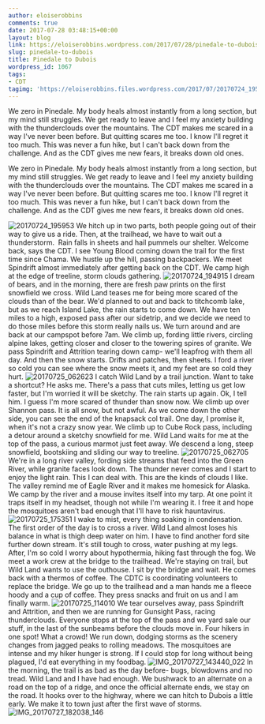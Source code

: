 ```yaml
---
author: eloiserobbins
comments: true
date: 2017-07-28 03:48:15+00:00
layout: blog
link: https://eloiserobbins.wordpress.com/2017/07/28/pinedale-to-dubois/
slug: pinedale-to-dubois
title: Pinedale to Dubois
wordpress_id: 1067
tags:
- CDT
tagimg: 'https://eloiserobbins.files.wordpress.com/2017/07/20170724_195953.jpg'
---
```


We zero in Pinedale. My body heals almost instantly from a long section, but my mind still struggles. We get ready to leave and I feel my anxiety building with the thunderclouds over the mountains. The CDT makes me scared in a way I've never been before. But quitting scares me too. I know I'll regret it too much. This was never a fun hike, but I can't back down from the challenge. And as the CDT gives me new fears, it breaks down old ones.


We zero in Pinedale. My body heals almost instantly from a long section, but my mind still struggles. We get ready to leave and I feel my anxiety building with the thunderclouds over the mountains. The CDT makes me scared in a way I've never been before. But quitting scares me too. I know I'll regret it too much. This was never a fun hike, but I can't back down from the challenge. And as the CDT gives me new fears, it breaks down old ones.

![20170724_195953](https://eloiserobbins.files.wordpress.com/2017/07/20170724_195953.jpg)
We hitch up in two parts, both people going out of their way to give us a ride. Then, at the trailhead, we have to wait out a thunderstorm.  Rain falls in sheets and hail pummels our shelter. Welcome back, says the CDT.
I see Young Blood coming down the trail for the first time since Chama. We hustle up the hill, passing backpackers. We meet Spindrift almost immediately after getting back on the CDT. We camp high at the edge of treeline, storm clouds gathering.
![20170724_194915](https://eloiserobbins.files.wordpress.com/2017/07/20170724_194915.jpg)
I dream of bears, and in the morning, there are fresh paw prints on the first snowfield we cross. Wild Land teases me for being more scared of the clouds than of the bear. We'd planned to out and back to titchcomb lake, but as we reach Island Lake, the rain starts to come down. We have ten miles to a high, exposed pass after our sidetrip, and we decide we need to do those miles before this storm really nails us. We turn around and are back at our campspot before 7am.
We climb up, fording little rivers, circling alpine lakes, getting closer and closer to the towering spires of granite. We pass Spindrift and Attrition tearing down camp- we'll leapfrog with them all day. And then the snow starts. Drifts and patches, then sheets. I ford a river so cold you can see where the snow meets it, and my feet are so cold they hurt.
![20170725_062623](https://eloiserobbins.files.wordpress.com/2017/07/20170725_062623.jpg)
I catch Wild Land by a trail junction. Want to take a shortcut? He asks me. There's a pass that cuts miles, letting us get low faster, but I'm worried it will be sketchy. The rain starts up again. Ok, I tell him. I guess I'm more scared of thunder than snow now.
We climb up over Shannon pass. It is all snow, but not awful. As we come down the other side, you can see the end of the knapsack col trail. One day, I promise it, when it's not a crazy snow year. We climb up to Cube Rock pass, including a detour around a sketchy snowfield for me. Wild Land waits for me at the top of the pass, a curious marmot just feet away. We descend a long, steep snowfield, bootskiing and sliding our way to treeline.
![20170725_062705](https://eloiserobbins.files.wordpress.com/2017/07/20170725_062705.jpg)
We're in a long river valley, fording side streams that feed into the Green River, while granite faces look down. The thunder never comes and I start to enjoy the light rain. This I can deal with. This are the kinds of clouds I like. The valley remind me of Eagle River and it makes me homesick for Alaska.
We camp by the river and a mouse invites itself into my tarp. At one point it traps itself in my headset, though not while I'm wearing it. I free it and hope the mosquitoes aren't bad enough that I'll have to risk hauntavirus.
![20170725_175351](https://eloiserobbins.files.wordpress.com/2017/07/20170725_1753511.jpg)
I wake to mist, every thing soaking in condensation. The first order of the day is to cross a river. Wild Land almost loses his balance in what is thigh deep water on him. I have to find another ford site further down stream. It's still tough to cross, water pushing at my legs. After, I'm so cold I worry about hypothermia, hiking fast through the fog.
We meet a work crew at the bridge to the trailhead. We're staying on trail, but Wild Land wants to use the outhouse. I sit by the bridge and wait. He comes back with a thermos of coffee. The CDTC is coordinating volunteers to replace the bridge. We go up to the trailhead and a man hands me a fleece hoody and a cup of coffee. They press snacks and fruit on us and I am finally warm.
![20170725_114010](https://eloiserobbins.files.wordpress.com/2017/07/20170725_114010.jpg)
We tear ourselves away, pass Spindrift and Attrition, and then we are running for Gunsight Pass, racing thunderclouds. Everyone stops at the top of the pass and we yard sale our stuff, in the last of the sunbeams before the clouds move in. Four hikers in one spot! What a crowd!
We run down, dodging storms as the scenery changes from jagged peaks to rolling meadows. The mosquitoes are intense and my hiker hunger is strong. If I could stop for long without being plagued, I'd eat everything in my foodbag.
![IMG_20170727_143440_022](https://eloiserobbins.files.wordpress.com/2017/07/img_20170727_143440_022.jpg)
In the morning, the trail is as bad as the day before- bugs, blowdowns and no tread. Wild Land and I have had enough. We bushwack to an alternate on a road on the top of a ridge, and once the official alternate ends, we stay on the road. It hooks over to the highway, where we can hitch to Dubois a little early. We make it to town just after the first wave of storms.
![IMG_20170727_182038_146](https://eloiserobbins.files.wordpress.com/2017/07/img_20170727_182038_146.jpg)
